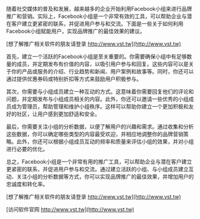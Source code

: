 随着社交媒体的普及和发展，越来越多的企业开始利用Facebook小组来进行品牌推广和营销。实际上，Facebook小组是一个非常有效的工具，可以帮助企业与潜在客户建立更紧密的联系，并促进用户参与和交流。下面是一些关于如何利用Facebook小组赋能用户，实现品牌推广的最佳效果的建议。

[想了解推广相关软件的朋友请登录 http://www.vst.tw](http://www.vst.tw)

首先，建立一个活跃的Facebook小组是至关重要的。你需要确保小组中有足够数量的成员，并定期发布有价值的内容，以吸引用户参与和回复。这些内容可以是关于你的产品或服务的介绍、行业趋势和新闻、用户案例和故事等。同时，你还可以通过提供优惠券码或特别折扣等方式来鼓励用户积极参与。

其次，你需要与小组成员建立一种互动的方式。这意味着你需要回复他们的评论和问题，并定期发布与小组成员相关的内容。此外，你还可以邀请一些优秀的小组成员成为管理员，帮助管理和维护小组秩序。这样可以帮助你建立一个更加积极和友好的社区，让用户感到更加舒适和安全。

最后，你需要关注小组的分析数据，以便了解用户的兴趣和需求。通过收集和分析这些数据，你可以确定哪些类型的内容最受欢迎，并相应地调整你的品牌营销策略。此外，你还可以根据小组成员互动的频率和质量来评估小组的效果，并对小组进行必要的优化。

总之，Facebook小组是一个非常有用的推广工具，可以帮助企业与潜在客户建立更紧密的联系，并促进用户参与和交流。通过建立活跃的小组、与小组成员建立互动、关注小组的分析数据等方式，你可以实现品牌推广的最佳效果，并增加用户的忠诚度和转化率。

[想了解推广相关软件的朋友请登录 http://www.vst.tw](http://www.vst.tw)


[访问软件官网 http://www.vst.tw](http://www.vst.tw)
